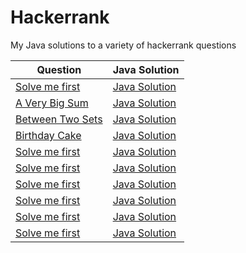 # Hackerrank
My Java solutions to a variety of hackerrank questions


| Question | Java Solution |
| --- | --- |
| [Solve me first](https://www.hackerrank.com/challenges/solve-me-first/problem) | [Java Solution](https://github.com/aulonvishesella/Hackerrank/blob/master/Solution%20file/Solve%20Me%20First/Solution.java) |
| [A Very Big Sum](https://www.hackerrank.com/challenges/a-very-big-sum/problem) | [Java Solution](https://github.com/aulonvishesella/Hackerrank/blob/master/Solution%20file/A%20Very%20Big%20Sum/Solution.java) |
| [Between Two Sets](https://www.hackerrank.com/challenges/between-two-sets/problem) | [Java Solution](https://github.com/aulonvishesella/Hackerrank/blob/master/Solution%20file/Between%20Two%20Sets/Solution.java) |
| [Birthday Cake](https://www.hackerrank.com/challenges/birthday-cake/problem) | [Java Solution](https://github.com/aulonvishesella/Hackerrank/blob/master/Solution%20file/Birthday%20Cake/Solution.java) |
| [Solve me first](https://www.hackerrank.com/challenges/solve-me-first/problem) | [Java Solution](https://github.com/aulonvishesella/Hackerrank/blob/master/Solution%20file/Solve%20Me%20First/Solution.java) |
| [Solve me first](https://www.hackerrank.com/challenges/solve-me-first/problem) | [Java Solution](https://github.com/aulonvishesella/Hackerrank/blob/master/Solution%20file/Solve%20Me%20First/Solution.java) |
| [Solve me first](https://www.hackerrank.com/challenges/solve-me-first/problem) | [Java Solution](https://github.com/aulonvishesella/Hackerrank/blob/master/Solution%20file/Solve%20Me%20First/Solution.java) |
| [Solve me first](https://www.hackerrank.com/challenges/solve-me-first/problem) | [Java Solution](https://github.com/aulonvishesella/Hackerrank/blob/master/Solution%20file/Solve%20Me%20First/Solution.java) |
| [Solve me first](https://www.hackerrank.com/challenges/solve-me-first/problem) | [Java Solution](https://github.com/aulonvishesella/Hackerrank/blob/master/Solution%20file/Solve%20Me%20First/Solution.java) |
| [Solve me first](https://www.hackerrank.com/challenges/solve-me-first/problem) | [Java Solution](https://github.com/aulonvishesella/Hackerrank/blob/master/Solution%20file/Solve%20Me%20First/Solution.java) |

